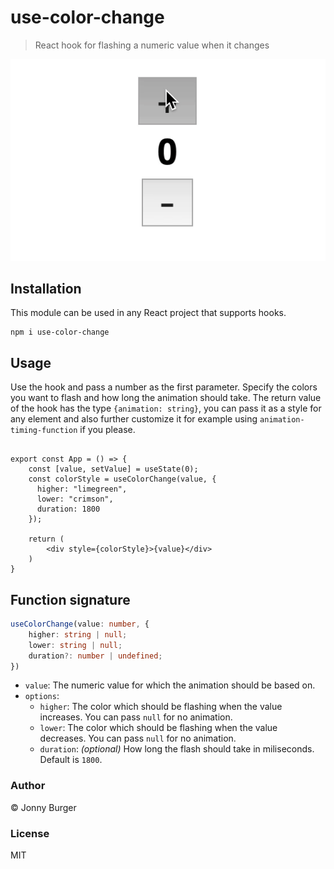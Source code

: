 # use-color-change
> React hook for flashing a numeric value when it changes

<p align="center">
<img src="https://github.com/JonnyBurger/use-color-change/blob/master/usecolorchange.gif?raw=true">
</p>

## Installation

This module can be used in any React project that supports hooks.

```
npm i use-color-change
```

## Usage

Use the hook and pass a number as the first parameter. Specify the colors you want to flash and how long the animation should take.
The return value of the hook has the type `{animation: string}`, you can pass it as a style for any element and also further customize it for example using `animation-timing-function` if you please.

```tsx

export const App = () => {
    const [value, setValue] = useState(0);
    const colorStyle = useColorChange(value, {
      higher: "limegreen",
      lower: "crimson",
      duration: 1800
    });

    return (
        <div style={colorStyle}>{value}</div>
    )
}

```

## Function signature

```ts
useColorChange(value: number, {
    higher: string | null;
    lower: string | null;
    duration?: number | undefined;
})
```
- `value`: The numeric value for which the animation should be based on.
- `options`:
    - `higher`: The color which should be flashing when the value increases. You can pass `null` for no animation.
    - `lower`: The color which should be flashing when the value decreases. You can pass  `null` for no animation.
    - `duration`: _(optional)_ How long the flash should take in miliseconds. Default is `1800`.

### Author
© Jonny Burger

### License
MIT
